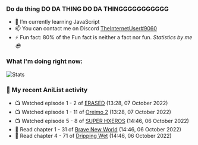 ### Do da thing DO DA THING DO DA THINGGGGGGGGGGG

<!-- **TheInternetUser0/TheInternetUser0** is a ✨ _special_ ✨ repository because its `README.md` (this file) appears on your GitHub profile. -->


- 🌱 I’m currently learning JavaScript
- 📫 You can contact me on Discord [TheInternetUser#9060](https://discord.com/users/534117072796385300)
- ⚡ Fun fact: 80% of the Fun fact is neither a fact nor fun. _Statistics by me 😎_

### What I'm doing right now:
![Stats](https://discord.c99.nl/widget/theme-3/534117072796385300.png)

### 🌸 My recent AniList activity

<!-- ANILIST_ACTIVITY:start -->

-   📺 Watched episode 1 - 2 of [ERASED](https://anilist.co/anime/21234) (13:28, 07 October 2022)
-   📺 Watched episode 1 - 11 of [Oreimo 2](https://anilist.co/anime/13659) (13:28, 07 October 2022)
-   📺 Watched episode 5 - 8 of [SUPER HXEROS](https://anilist.co/anime/112818) (14:46, 06 October 2022)
-   📖 Read chapter 1 - 31 of [Brave New World](https://anilist.co/manga/122161) (14:46, 06 October 2022)
-   📖 Read chapter 4 - 71 of [Dripping Wet](https://anilist.co/manga/133057) (14:46, 06 October 2022)

<!-- ANILIST_ACTIVITY:end -->
